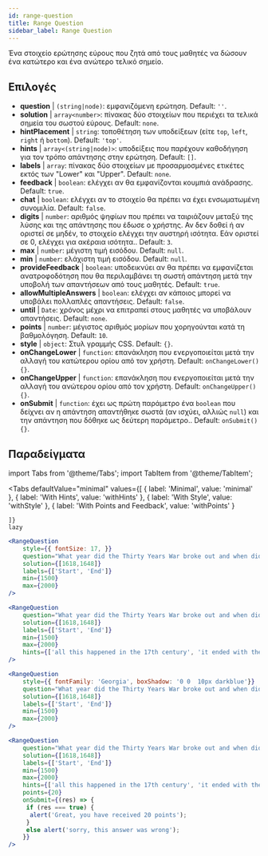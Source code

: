 ```yaml
---
id: range-question
title: Range Question
sidebar_label: Range Question
---
```


Ένα στοιχείο ερώτησης εύρους που ζητά από τους μαθητές να δώσουν ένα κατώτερο και ένα ανώτερο τελικό σημείο.

## Επιλογές

* __question__ | `(string|node)`: εμφανιζόμενη ερώτηση. Default: `''`.
* __solution__ | `array<number>`: πίνακας δύο στοιχείων που περιέχει τα τελικά σημεία του σωστού εύρους. Default: `none`.
* __hintPlacement__ | `string`: τοποθέτηση των υποδείξεων (είτε `top`, `left`, `right` ή `bottom`). Default: `'top'`.
* __hints__ | `array<(string|node)>`: υποδείξεις που παρέχουν καθοδήγηση για τον τρόπο απάντησης στην ερώτηση. Default: `[]`.
* __labels__ | `array`: πίνακας δύο στοιχείων με προσαρμοσμένες ετικέτες εκτός των "Lower" και "Upper". Default: `none`.
* __feedback__ | `boolean`: ελέγχει αν θα εμφανίζονται κουμπιά ανάδρασης. Default: `true`.
* __chat__ | `boolean`: ελέγχει αν το στοιχείο θα πρέπει να έχει ενσωματωμένη συνομιλία. Default: `false`.
* __digits__ | `number`: αριθμός ψηφίων που πρέπει να ταιριάζουν μεταξύ της λύσης και της απάντησης που έδωσε ο χρήστης. Αν δεν δοθεί ή αν οριστεί σε μηδέν, το στοιχείο ελέγχει την αυστηρή ισότητα. Εάν οριστεί σε 0, ελέγχει για ακέραια ισότητα.. Default: `3`.
* __max__ | `number`: μέγιστη τιμή εισόδου. Default: `null`.
* __min__ | `number`: ελάχιστη τιμή εισόδου. Default: `null`.
* __provideFeedback__ | `boolean`: υποδεικνύει αν θα πρέπει να εμφανίζεται ανατροφοδότηση που θα περιλαμβάνει τη σωστή απάντηση μετά την υποβολή των απαντήσεων από τους μαθητές. Default: `true`.
* __allowMultipleAnswers__ | `boolean`: ελέγχει αν κάποιος μπορεί να υποβάλει πολλαπλές απαντήσεις. Default: `false`.
* __until__ | `Date`: χρόνος μέχρι να επιτραπεί στους μαθητές να υποβάλουν απαντήσεις. Default: `none`.
* __points__ | `number`: μέγιστος αριθμός μορίων που χορηγούνται κατά τη βαθμολόγηση. Default: `10`.
* __style__ | `object`: Στυλ γραμμής CSS. Default: `{}`.
* __onChangeLower__ | `function`: επανάκληση που ενεργοποιείται μετά την αλλαγή του κατώτερου ορίου από τον χρήστη. Default: `onChangeLower() {}`.
* __onChangeUpper__ | `function`: επανάκληση που ενεργοποιείται μετά την αλλαγή του ανώτερου ορίου από τον χρήστη. Default: `onChangeUpper() {}`.
* __onSubmit__ | `function`: έχει ως πρώτη παράμετρο ένα `boolean` που δείχνει αν η απάντηση απαντήθηκε σωστά (αν ισχύει, αλλιώς `null`) και την απάντηση που δόθηκε ως δεύτερη παράμετρο.. Default: `onSubmit() {}`.


## Παραδείγματα

import Tabs from '@theme/Tabs';
import TabItem from '@theme/TabItem';

<Tabs
    defaultValue="minimal"
    values={[
        { label: 'Minimal', value: 'minimal' },
        { label: 'With Hints', value: 'withHints' },
        { label: 'With Style', value: 'withStyle' },
        { label: 'With Points and Feedback', value: 'withPoints' }
        
    ]}
    lazy
>

<TabItem value="minimal">

```jsx live
<RangeQuestion
    style={{ fontSize: 17, }}
    question="What year did the Thirty Years War broke out and when did it?"
    solution={[1618,1648]}
    labels={['Start', 'End']}
    min={1500}
    max={2000}
/>
```

</TabItem>

<TabItem value="withHints">

```jsx live
<RangeQuestion
    question="What year did the Thirty Years War broke out and when did it?"
    solution={[1618,1648]}
    labels={['Start', 'End']}
    min={1500}
    max={2000}
    hints={['all this happened in the 17th century', 'it ended with the Peace of Westphalia in 1648']}
/>
```

</TabItem>

<TabItem value="withStyle">

```jsx live
<RangeQuestion
    style={{ fontFamily: 'Georgia', boxShadow: '0 0  10px darkblue'}}
    question="What year did the Thirty Years War broke out and when did it?"
    solution={[1618,1648]}
    labels={['Start', 'End']}
    min={1500}
    max={2000}
/>
```

</TabItem>

<TabItem value="withPoints">

```jsx live
<RangeQuestion
    question="What year did the Thirty Years War broke out and when did it?"
    solution={[1618,1648]}
    labels={['Start', 'End']}
    min={1500}
    max={2000}
    hints={['all this happened in the 17th century', 'it ended with the Peace of Westphalia in 1648']}
    points={20}
    onSubmit={(res) => {
     if (res === true) {
      alert('Great, you have received 20 points');
     }
     else alert('sorry, this answer was wrong');
    }}
/>
```

</TabItem>

</Tabs>
